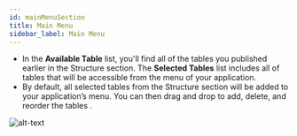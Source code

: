 ```yaml
---
id: mainMenuSection
title: Main Menu
sidebar_label: Main Menu
---
```

* In the **Available Table** list, you'll find all of the tables you published earlier in the Structure section. The **Selected Tables** list includes all of tables that will be accessible from the menu of your application.
* By default, all selected tables from the Structure section will be added to your application’s menu. You can then drag and drop to add, delete, and reorder the tables .

![alt-text](assets/4DforiOSOverview/Main-menu-section-4D-for-iOS.png)